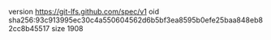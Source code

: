 version https://git-lfs.github.com/spec/v1
oid sha256:93c913995ec30c4a550604562d6b5bf3ea8595b0efe25baa848eb82cc8b45517
size 1908
